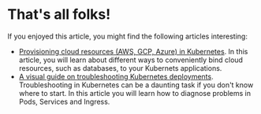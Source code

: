 # That's all folks!

If you enjoyed this article, you might find the following articles interesting:

- [Provisioning cloud resources (AWS, GCP, Azure) in Kubernetes](/cloud-resources-kubernetes). In this article, you will learn about different ways to conveniently bind cloud resources, such as databases, to your Kubernets applications.
- [A visual guide on troubleshooting Kubernetes deployments](/troubleshooting-deployments). Troubleshooting in Kubernetes can be a daunting task if you don't know where to start. In this article you will learn how to diagnose problems in Pods, Services and Ingress.
